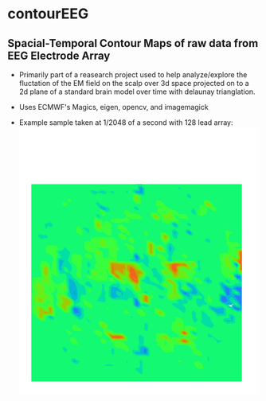 # contourEEG #

## Spacial-Temporal Contour Maps of raw data from EEG Electrode Array ##

- Primarily part of a reasearch project used to help analyze/explore the fluctation of the EM field on the scalp over 3d space projected on to a 2d plane of a standard brain model over time with delaunay trianglation.

- Uses ECMWF's Magics, eigen, opencv, and imagemagick

- Example sample taken at 1/2048 of a second with 128 lead array:
![Example](https://github.com/cinquemb/contourEEG/blob/master/test_eeg_data_skip_count_100_0_90.28.png)
